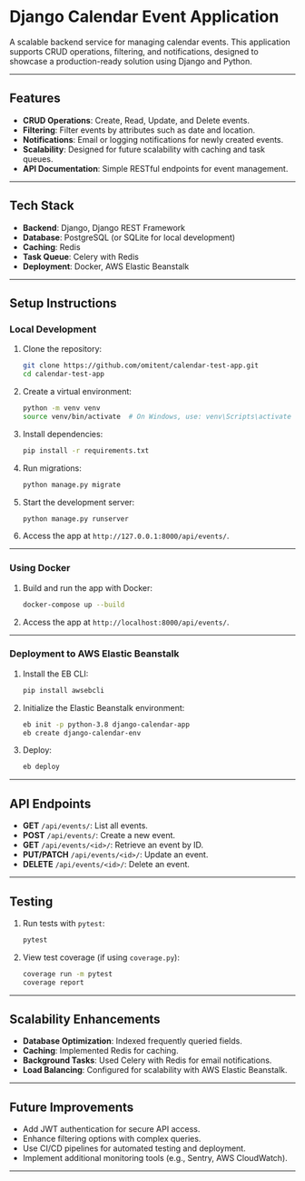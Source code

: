
# Django Calendar Event Application

A scalable backend service for managing calendar events. This application supports CRUD operations, filtering, and notifications, designed to showcase a production-ready solution using Django and Python.

---

## **Features**
- **CRUD Operations**: Create, Read, Update, and Delete events.
- **Filtering**: Filter events by attributes such as date and location.
- **Notifications**: Email or logging notifications for newly created events.
- **Scalability**: Designed for future scalability with caching and task queues.
- **API Documentation**: Simple RESTful endpoints for event management.

---

## **Tech Stack**
- **Backend**: Django, Django REST Framework
- **Database**: PostgreSQL (or SQLite for local development)
- **Caching**: Redis
- **Task Queue**: Celery with Redis
- **Deployment**: Docker, AWS Elastic Beanstalk

---

## **Setup Instructions**

### **Local Development**
1. Clone the repository:
   ```bash
   git clone https://github.com/omitent/calendar-test-app.git
   cd calendar-test-app
   ```

2. Create a virtual environment:
   ```bash
   python -m venv venv
   source venv/bin/activate  # On Windows, use: venv\Scripts\activate
   ```

3. Install dependencies:
   ```bash
   pip install -r requirements.txt
   ```

4. Run migrations:
   ```bash
   python manage.py migrate
   ```

5. Start the development server:
   ```bash
   python manage.py runserver
   ```

6. Access the app at `http://127.0.0.1:8000/api/events/`.

---

### **Using Docker**
1. Build and run the app with Docker:
   ```bash
   docker-compose up --build
   ```
2. Access the app at `http://localhost:8000/api/events/`.

---

### **Deployment to AWS Elastic Beanstalk**
1. Install the EB CLI:
   ```bash
   pip install awsebcli
   ```
2. Initialize the Elastic Beanstalk environment:
   ```bash
   eb init -p python-3.8 django-calendar-app
   eb create django-calendar-env
   ```
3. Deploy:
   ```bash
   eb deploy
   ```

---

## **API Endpoints**
- **GET** `/api/events/`: List all events.
- **POST** `/api/events/`: Create a new event.
- **GET** `/api/events/<id>/`: Retrieve an event by ID.
- **PUT/PATCH** `/api/events/<id>/`: Update an event.
- **DELETE** `/api/events/<id>/`: Delete an event.

---

## **Testing**
1. Run tests with `pytest`:
   ```bash
   pytest
   ```

2. View test coverage (if using `coverage.py`):
   ```bash
   coverage run -m pytest
   coverage report
   ```

---

## **Scalability Enhancements**
- **Database Optimization**: Indexed frequently queried fields.
- **Caching**: Implemented Redis for caching.
- **Background Tasks**: Used Celery with Redis for email notifications.
- **Load Balancing**: Configured for scalability with AWS Elastic Beanstalk.

---

## **Future Improvements**
- Add JWT authentication for secure API access.
- Enhance filtering options with complex queries.
- Use CI/CD pipelines for automated testing and deployment.
- Implement additional monitoring tools (e.g., Sentry, AWS CloudWatch).

---
